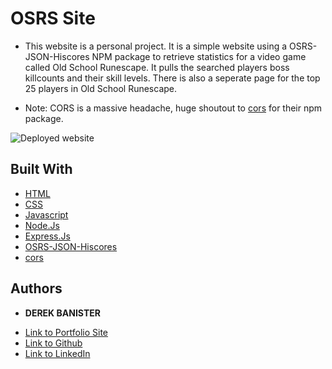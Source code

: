 # OSRS Site

* This website is a personal project. It is a simple website using a OSRS-JSON-Hiscores NPM package to retrieve statistics for a video game called Old School Runescape. It pulls the searched players boss killcounts and their skill levels. There is also a seperate page for the top 25 players in Old School Runescape.

* Note: CORS is a massive headache, huge shoutout to [cors](https://www.npmjs.com/package/cors) for their npm package.

![Deployed website](https://gentle-depths-19347.herokuapp.com/) 


## Built With

* [HTML](https://www.html.com/)
* [CSS](https://www.w3schools.com/css/)
* [Javascript](https://www.javascript.com/)
* [Node.Js](https://nodejs.org/en/)
* [Express.Js](https://expressjs.com/)
* [OSRS-JSON-Hiscores](https://www.npmjs.com/package/osrs-json-hiscores)
* [cors](https://www.npmjs.com/package/cors)


## Authors

* **DEREK BANISTER** 

- [Link to Portfolio Site](https://derekbanister.github.io/portfolio/)
- [Link to Github](https://github.com/DerekBanister)
- [Link to LinkedIn](https://www.linkedin.com/in/derek-banister/)
